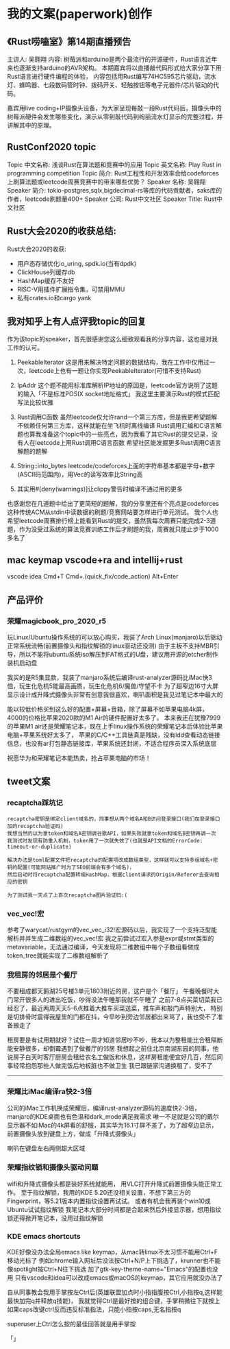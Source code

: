 # 我的文案(paperwork)创作

## 《Rust唠嗑室》第14期直播预告

主讲人: 吴翱翔
内容: 树莓派和arduino是两个最流行的开源硬件，Rust语言近年来也逐渐支持arduino的AVR架构。
本期嘉宾将以直播敲代码形式给大家分享下用Rust语言进行硬件编程的体验，
内容包括用Rust编写74HC595芯片驱动，流水灯、蜂鸣器、七段数码管时钟、拨码开关、轻触按钮等电子元器件/芯片驱动的代码。

嘉宾用live coding+IP摄像头设备，为大家呈现每敲一段Rust代码后，摄像头中的树莓派硬件会发生哪些变化，演示从零到敲代码到绚丽流水灯显示的完整过程，并讲解其中的原理。

## RustConf2020 topic

Topic 中文名称: 浅谈Rust在算法题和竞赛中的应用 
Topic 英文名称: Play Rust in programming competition
Topic 简介: Rust工程性和开发效率会给codeforces上刷算法题或leetcode周赛竞赛中的带来哪些优势？
Speaker 名称: 吴翱翔
Speaker 简介: tokio-postgres,sqlx,bigdecimal-rs等库的代码贡献者，saks库的作者，leetcode刷题量400+
Speaker 公司: Rust中文社区
Speaker Title: Rust中文社区

## Rust大会2020的收获总结:

Rust大会2020的收获:

- 用户态存储优化io_uring, spdk.io(当有dpdk)
- ClickHouse列缓存db
- HashMap缓存不友好
- RISC-V用插件扩展指令集，可禁用MMU
- 私有crates.io和cargo yank

## 我对知乎上有人点评我topic的回复

作为该topic的speaker，首先很感谢您这么细致观看我的分享内容，这也是对我工作的认可。

1. PeekableIterator
这是用来解决特定问题的数据结构，我在工作中仅用过一次，leetcode上也有一题让你实现PeekableIterator(可惜不支持Rust)

4. IpAddr
这个题不能用标准库解析IP地址的原因是，leetcode官方说明了这题的输入「不是标准POSIX socket地址格式」
我这里主要演示Rust的模式匹配写法比较优雅

5. Rust调用C函数
虽然leetcode仅允许rand一个第三方库，但是我更希望题解不依赖任何第三方库，这样就能在坐飞机时离线编译
Rust调用汇编和C语言解题也算我准备这个topic中的一些亮点，因为我看了其它Rust的提交记录，没有人在leetcode上用Rust调用C语言函数
希望社区能发掘更多Rust调用C语言解题的题解

6. String::into_bytes
leetcode/codeforces上面的字符串基本都是字母+数字(ASCII码范围内)，用Vec<u8>的读写效率比String高

8. 其实用#[deny(warnings)]让clippy警告时编译不通过用的更多

也感谢您在几道题中给出了更简短的题解，我的分享里还有个亮点是codeforces这种传统ACM从stdin中读数据的刷题/竞赛网站要怎样进行单元测试。
我个人也希望leetcode周赛排行榜上能看到Rust的提交，虽然我每次周赛只能完成2-3道题，作为没受过系统的算法竞赛训练工作后才刷题的我，周赛就只能止步于1000多名了

## mac keymap vscode+ra and intellij+rust

vscode idea
Cmd+T
Cmd+.(quick_fix/code_action) Alt+Enter

## 产品评价

### 荣耀magicbook_pro_2020_r5

玩Linux/Ubuntu操作系统的可以放心购买，我装了Arch Linux(manjaro)以后驱动正常系统流畅(前置摄像头和指纹解锁的linux驱动还没测)
由于主板不支持MBR引导，所以不能将ubuntu系统iso解压到FAT格式的U盘，建议用开源的etcher制作装机启动盘

我买的是R5集显款，我装了manjaro系统后编译rust-analyzer源码比iMac快3倍，玩生化危机5能最高画质，玩生化危机6/魔兽/守望不卡
为了超窄边16寸大屏显示设计成升降式摄像头非常有创意我很喜欢，喇叭面积是我见过笔记本中最大的

能以较低价格买到这么好的配置+屏幕+音箱，除了屏幕不如苹果电脑4k屏，4000的价格比苹果2020款的M1 Air的硬件配置好太多了。
本来我还在犹豫7999的苹果M1 air还是荣耀笔记本，现在上手linux操作系统的荣耀笔记本后体验比苹果电脑+苹果系统好太多了，
苹果的C/C++工具链真是残缺，没有ldd查看动态链接信息，也没有ar打包静态链接库，苹果系统还封闭，不适合程序员深入系统底层

祝愿华为和荣耀笔记本能热卖，抢占苹果电脑的市场！

## tweet文案

### recaptcha踩坑记

```
recaptcha密钥是绑定client域名的，同事想从两个域名A和B访问登录接口(我们在登录接口加的recaptcha验证码)
我想当然的以为拿token和域名A密钥调谷歌API，如果失败就拿token和域名B密钥再调一次
我测试时发现有防重入机制，token用了一次就失效了(也就是API文档的ErrorCode: timeout-or-duplicate)
```

```
解决办法是toml配置文件把recaptcha的配置项改成数组类型，这样就可以支持多组域名+密钥的配置(可能网站推广时为了SEO前端会有多个域名)，
然后启动时将recaptcha配置转成HashMap，根据client请求的Origin/Referer去查询相应的密钥

为了测试我一天点了上百次recaptcha图片验证码:(
```

### vec_vec!宏

参考了warycat/rustgym的vec_vec_i32!宏源码以后，我实现了一个支持泛型能解析并并生成二维数组的vec_vec!宏
我之前尝试过宏入参是expr或stmt类型的metavariable，无法通过编译，今天发现将二维数组中每个子数组看做成token_tree就能实现了二维数组解析了

### 我租房的邻居是个餐厅

不要租成都天鹅湖25号楼3单元1803附近的房，这户是个「餐厅」
午餐晚餐时大门常开很多人的进出吃饭，吵得没法午睡那我就不午睡了
之前7-8点买菜切菜我已经忍了，最近两周天天5-6点推着大推车买菜送菜，推车声和敲门声特别大，
特别是切排骨时震得我屋里的门都在抖，今早吵到旁边邻居都出来骂了，我也受不了准备搬走了

租房要是有试用期就好？试住一周才知道邻居吵不吵，我本以为整租能比合租隔断能安静很多，却倒霉遇到了做餐厅的邻居
我想起之前住北京南湖东园的同事，他说房子白天时客厅厨房会租给农名工做饭和休息，这样房租能便宜好几百，然后同事经常抱怨那些人做完饭后地板脏也不做卫生
我已跟链家沟通换租了，受不了

---

### 荣耀比iMac编译ra快2-3倍

公司的iMac工作机换成荣耀后，编译rust-analyzer源码的速度快2-3倍，manjaro的KDE桌面也有色温和dark_mode满足我需求
唯一不足就是公司的戴尔显示器不如iMac的4k屏看的舒服，其实华为16.1寸屏不差了，为了超窄边显示，前置摄像头放到键盘上方，做成「升降式摄像头」

喇叭在键盘左右两侧超大区域

### 荣耀指纹锁和摄像头驱动问题

wifi和升降式摄像头都是装好系统就能用，
用VLC打开升降式前置摄像头能正常工作。
至于指纹解锁，我用的KDE 5.20还没相关设置，不想下第三方的Fingerprint，等5.21版本内置指纹设置再试试。
或者有机会我再装个win10或Ubuntu试试指纹解锁
我笔记本大部分时间都是合起来然后外接显示器，想用指纹锁还得掀开笔记本，没用过指纹解锁

### KDE emacs shortcuts

KDE好像没办法全局emacs like keymap，从mac转linux不太习惯不能用Ctrl+F移动光标了
例如chrome输入网址后没法按Ctrl+N/P上下挑选了，krunner也不能像spotlight按Ctrl+N往下挑选
加了gtk-key-theme-name="Emacs"的配置也没用
只有vscode和idea可以改成emacs或macOS的keymap，其它应用就没办法了

自从同事教会我用手掌按左Ctrl后(英雄联盟加点时小指指腹按Ctrl,小指按q,这样能最快加完q并释放q技能)，
我就觉得Ctrl是最好按的组合键，手掌稍微往下就按上
如果caps改键ctrl反而违反标准指法，只能小指按caps,无名指按q

superuser上Ctrl怎么按的最佳回答就是用手掌按


「」
